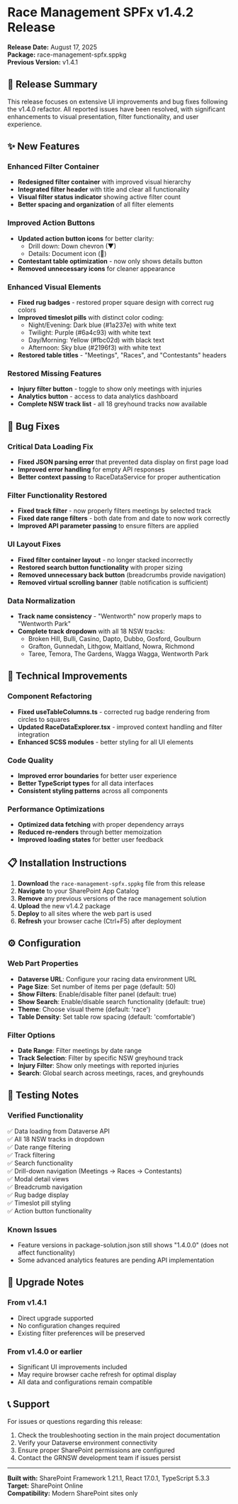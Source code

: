 # Race Management SPFx v1.4.2 Release

**Release Date:** August 17, 2025  
**Package:** race-management-spfx.sppkg  
**Previous Version:** v1.4.1

## 🎯 Release Summary

This release focuses on extensive UI improvements and bug fixes following the v1.4.0 refactor. All reported issues have been resolved, with significant enhancements to visual presentation, filter functionality, and user experience.

## ✨ New Features

### Enhanced Filter Container
- **Redesigned filter container** with improved visual hierarchy
- **Integrated filter header** with title and clear all functionality  
- **Visual filter status indicator** showing active filter count
- **Better spacing and organization** of all filter elements

### Improved Action Buttons
- **Updated action button icons** for better clarity:
  - Drill down: Down chevron (▼)
  - Details: Document icon (📄)
- **Contestant table optimization** - now only shows details button
- **Removed unnecessary icons** for cleaner appearance

### Enhanced Visual Elements
- **Fixed rug badges** - restored proper square design with correct rug colors
- **Improved timeslot pills** with distinct color coding:
  - Night/Evening: Dark blue (#1a237e) with white text
  - Twilight: Purple (#6a4c93) with white text  
  - Day/Morning: Yellow (#fbc02d) with black text
  - Afternoon: Sky blue (#2196f3) with white text
- **Restored table titles** - "Meetings", "Races", and "Contestants" headers

### Restored Missing Features
- **Injury filter button** - toggle to show only meetings with injuries
- **Analytics button** - access to data analytics dashboard
- **Complete NSW track list** - all 18 greyhound tracks now available

## 🐛 Bug Fixes

### Critical Data Loading Fix
- **Fixed JSON parsing error** that prevented data display on first page load
- **Improved error handling** for empty API responses
- **Better context passing** to RaceDataService for proper authentication

### Filter Functionality Restored
- **Fixed track filter** - now properly filters meetings by selected track
- **Fixed date range filters** - both date from and date to now work correctly
- **Improved API parameter passing** to ensure filters are applied

### UI Layout Fixes
- **Fixed filter container layout** - no longer stacked incorrectly
- **Restored search button functionality** with proper sizing
- **Removed unnecessary back button** (breadcrumbs provide navigation)
- **Removed virtual scrolling banner** (table notification is sufficient)

### Data Normalization
- **Track name consistency** - "Wentworth" now properly maps to "Wentworth Park"
- **Complete track dropdown** with all 18 NSW tracks:
  - Broken Hill, Bulli, Casino, Dapto, Dubbo, Gosford, Goulburn
  - Grafton, Gunnedah, Lithgow, Maitland, Nowra, Richmond
  - Taree, Temora, The Gardens, Wagga Wagga, Wentworth Park

## 🔧 Technical Improvements

### Component Refactoring
- **Fixed useTableColumns.ts** - corrected rug badge rendering from circles to squares
- **Updated RaceDataExplorer.tsx** - improved context handling and filter integration
- **Enhanced SCSS modules** - better styling for all UI elements

### Code Quality
- **Improved error boundaries** for better user experience
- **Better TypeScript types** for all data interfaces
- **Consistent styling patterns** across all components

### Performance Optimizations
- **Optimized data fetching** with proper dependency arrays
- **Reduced re-renders** through better memoization
- **Improved loading states** for better user feedback

## 📋 Installation Instructions

1. **Download** the `race-management-spfx.sppkg` file from this release
2. **Navigate** to your SharePoint App Catalog
3. **Remove** any previous versions of the race management solution
4. **Upload** the new v1.4.2 package
5. **Deploy** to all sites where the web part is used
6. **Refresh** your browser cache (Ctrl+F5) after deployment

## ⚙️ Configuration

### Web Part Properties
- **Dataverse URL**: Configure your racing data environment URL
- **Page Size**: Set number of items per page (default: 50)
- **Show Filters**: Enable/disable filter panel (default: true)
- **Show Search**: Enable/disable search functionality (default: true)
- **Theme**: Choose visual theme (default: 'race')
- **Table Density**: Set table row spacing (default: 'comfortable')

### Filter Options
- **Date Range**: Filter meetings by date range
- **Track Selection**: Filter by specific NSW greyhound track
- **Injury Filter**: Show only meetings with reported injuries
- **Search**: Global search across meetings, races, and greyhounds

## 🧪 Testing Notes

### Verified Functionality
✅ Data loading from Dataverse API  
✅ All 18 NSW tracks in dropdown  
✅ Date range filtering  
✅ Track filtering  
✅ Search functionality  
✅ Drill-down navigation (Meetings → Races → Contestants)  
✅ Modal detail views  
✅ Breadcrumb navigation  
✅ Rug badge display  
✅ Timeslot pill styling  
✅ Action button functionality  

### Known Issues
- Feature versions in package-solution.json still shows "1.4.0.0" (does not affect functionality)
- Some advanced analytics features are pending API implementation

## 🔄 Upgrade Notes

### From v1.4.1
- Direct upgrade supported
- No configuration changes required
- Existing filter preferences will be preserved

### From v1.4.0 or earlier
- Significant UI improvements included
- May require browser cache refresh for optimal display
- All data and configurations remain compatible

## 📞 Support

For issues or questions regarding this release:
1. Check the troubleshooting section in the main project documentation
2. Verify your Dataverse environment connectivity
3. Ensure proper SharePoint permissions are configured
4. Contact the GRNSW development team if issues persist

---

**Built with:** SharePoint Framework 1.21.1, React 17.0.1, TypeScript 5.3.3  
**Target:** SharePoint Online  
**Compatibility:** Modern SharePoint sites only